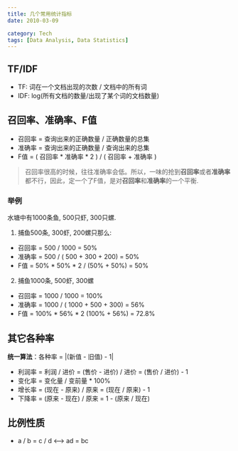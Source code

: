 ```yaml
---
title: 几个常用统计指标
date: 2010-03-09

category: Tech
tags: [Data Analysis, Data Statistics]
---
```


## TF/IDF
- TF: 词在一个文档出现的次数 / 文档中的所有词
- IDF: log(所有文档的数量/出现了某个词的文档数量)

## 召回率、准确率、F值
- 召回率 = 查询出来的正确数量 / 正确数量的总集
- 准确率 = 查询出来的正确数量 / 查询出来的总集
- F值 = ( 召回率 * 准确率 * 2 ) / ( 召回率 + 准确率 )
> 召回率很高的时候，往往准确率会低。所以，一味的抢到**召回率**或者**准确率**都不行，因此，定一个了F值，是对**召回率**和**准确率**的一个平衡. 

### 举例
水塘中有1000条鱼, 500只虾, 300只螺.
1. 捕鱼500条, 300虾, 200螺只那么:
- 召回率 = 500 / 1000 = 50%
- 准确率 = 500 / ( 500 + 300 + 200) = 50%
- F值      = 50% * 50% * 2 / (50% + 50%) =  50%

2. 捕鱼1000条, 500虾, 300螺
- 召回率 = 1000 / 1000 = 100%
- 准确率 = 1000 / ( 1000 + 500 + 300) = 56%
- F值      =  100% * 56% * 2 (100% + 56%) = 72.8% 

## 其它各种率
**统一算法**：各种率 = |(新值 - 旧值) - 1|
- 利润率 = 利润 / 进价 = (售价 - 进价) / 进价 = (售价 / 进价) - 1
- 变化率 = 变化量 / 变前量 * 100%
- 增长率 = (现在 - 原来) / 原来 = (现在 / 原来) - 1
- 下降率 = (原来 - 现在) / 原来  = 1 - (原来 / 现在)

## 比例性质
- a / b = c / d  <--> ad = bc
